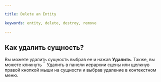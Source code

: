 ---
title: Delete an Entity
keywords: entity, delete, destroy, remove
---

## Как удалить сущность?

Вы можете удалить сущность выбрав ее и нажав **Удалить**. Также, вы можете кликнуть  <span class="font-icon">&#57636;</span> Удалить в панели иерархии сцены или щелкнув правой кнопкой мыши на сущности и выбрав удаление в контекстном меню.

